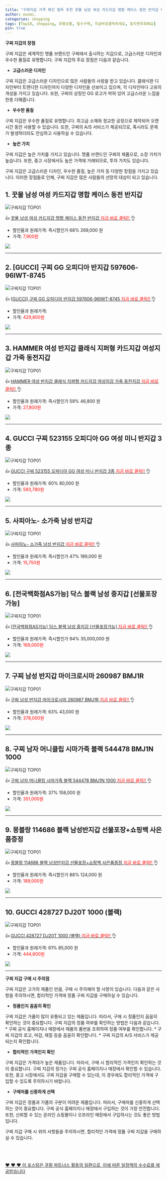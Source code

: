 ```yaml
---
title: "구찌지갑 가격 확인 필독 추천 꿋물 남성 여성 카드지갑 명합 케이스 동전 반지갑 비교 장점 구매가이드"
author: eunmi.
categories: shopping
tags: [Top10, shopping, 유행상품, 필수구매, 지금바로클릭하세요, 놓치면후회해요]
pin: true
---
```

**구찌 지갑의 장점**

구찌 지갑은 세계적인 명품 브랜드인 구찌에서 출시하는 지갑으로, 고급스러운 디자인과 우수한 품질로 유명합니다. 구찌 지갑의 주요 장점은 다음과 같습니다.

* **고급스러운 디자인**

구찌 지갑은 고급스러운 디자인으로 많은 사람들의 사랑을 받고 있습니다. 클래식한 디자인부터 트렌디한 디자인까지 다양한 디자인을 선보이고 있으며, 각 디자인마다 고유의 개성을 가지고 있습니다. 또한, 구찌의 상징인 GG 로고가 박혀 있어 고급스러운 느낌을 한층 더해줍니다.

* **우수한 품질**

구찌 지갑은 우수한 품질로 유명합니다. 최고급 소재와 정교한 공정으로 제작되어 오랜 시간 동안 사용할 수 있습니다. 또한, 구찌의 A/S 서비스가 제공되므로, 혹시라도 문제가 발생하더라도 안심하고 사용하실 수 있습니다.

* **높은 가치**

구찌 지갑은 높은 가치를 가지고 있습니다. 명품 브랜드인 구찌의 제품으로, 소장 가치가 높습니다. 또한, 중고 시장에서도 높은 가격에 거래되므로, 투자 가치도 있습니다.

구찌 지갑은 고급스러운 디자인, 우수한 품질, 높은 가치 등 다양한 장점을 가지고 있습니다. 이러한 장점들로 인해, 구찌 지갑은 많은 사람들의 선망의 대상이 되고 있습니다.

   

## 1. 꿋물 남성 여성 카드지갑 명합 케이스 동전 반지갑

![구찌지갑 TOP01](https://thumbnail10.coupangcdn.com/thumbnails/remote/230x230ex/image/vendor_inventory/08c0/371d623b9629809d846d98737383b367a1c280ce98db773759d32a25be1a.jpg)


👍 [꿋물 남성 여성 카드지갑 명합 케이스 동전 반지갑 <font color=red> 지금 바로 클릭!! </font> ](https://link.coupang.com/re/AFFSDP?lptag=AF3617701&subid=GithubCoopas&pageKey=7688655437&traceid=V0-153&itemId=20555480106&vendorItemId=87698194324) 👌 


- 할인율과 원래가격: 즉시할인가 68%  269,000   원
- 가격: <span style='color:red'>7,900원</span>

[![](/discount_price.png)](https://link.coupang.com/re/AFFSDP?lptag=AF3617701&subid=GithubCoopas&pageKey=7688655437&traceid=V0-153&itemId=20555480106&vendorItemId=87698194324)

---


   

## 2. [GUCCI] 구찌 GG 오피디아 반지갑 597606-96IWT-8745

![구찌지갑 TOP01](https://thumbnail8.coupangcdn.com/thumbnails/remote/230x230ex/image/vendor_inventory/a966/0a3bee55ac5e032eea719022458d577e15642fdd37b9c67c3ebbaed4b58c.jpg)


👍 [[GUCCI] 구찌 GG 오피디아 반지갑 597606-96IWT-8745 <font color=red> 지금 바로 클릭!! </font> ](https://link.coupang.com/re/AFFSDP?lptag=AF3617701&subid=GithubCoopas&pageKey=7350233295&traceid=V0-153&itemId=18912707291&vendorItemId=86203571211) 👌 


- 할인율과 원래가격: 
- 가격: <span style='color:red'>429,800원</span>

[![](/discount_price.png)](https://link.coupang.com/re/AFFSDP?lptag=AF3617701&subid=GithubCoopas&pageKey=7350233295&traceid=V0-153&itemId=18912707291&vendorItemId=86203571211)

---


   

## 3. HAMMER 여성 반지갑 클래식 지퍼형 카드지갑 여성지갑 가죽 동전지갑

![구찌지갑 TOP01](https://thumbnail8.coupangcdn.com/thumbnails/remote/230x230ex/image/vendor_inventory/20af/a85723768a8c9690291552fddf4a0b9fc9b47baafce84f0749cfedaa1e00.jpg)


👍 [HAMMER 여성 반지갑 클래식 지퍼형 카드지갑 여성지갑 가죽 동전지갑 <font color=red> 지금 바로 클릭!! </font> ](https://link.coupang.com/re/AFFSDP?lptag=AF3617701&subid=GithubCoopas&pageKey=7158593272&traceid=V0-153&itemId=18011509136&vendorItemId=87634471745) 👌 


- 할인율과 원래가격: 즉시할인가 59%  46,800   원
- 가격: <span style='color:red'>27,800원</span>

[![](/discount_price.png)](https://link.coupang.com/re/AFFSDP?lptag=AF3617701&subid=GithubCoopas&pageKey=7158593272&traceid=V0-153&itemId=18011509136&vendorItemId=87634471745)

---


   

## 4. GUCCI 구찌 523155 오피디아 GG 여성 미니 반지갑 3종

![구찌지갑 TOP01](https://thumbnail7.coupangcdn.com/thumbnails/remote/230x230ex/image/vendor_inventory/0ede/0d27c9222a8a8a8e40af2abf600eff775f0d47b820fddb5b89c13d4a4098.jpg)


👍 [GUCCI 구찌 523155 오피디아 GG 여성 미니 반지갑 3종 <font color=red> 지금 바로 클릭!! </font> ](https://link.coupang.com/re/AFFSDP?lptag=AF3617701&subid=GithubCoopas&pageKey=6417987981&traceid=V0-153&itemId=13792840035&vendorItemId=87523903149) 👌 


- 할인율과 원래가격: 60%  80,000   원
- 가격: <span style='color:red'>593,780원</span>

[![](/discount_price.png)](https://link.coupang.com/re/AFFSDP?lptag=AF3617701&subid=GithubCoopas&pageKey=6417987981&traceid=V0-153&itemId=13792840035&vendorItemId=87523903149)

---


   

## 5. 사피아노- 소가죽 남성 반지갑

![구찌지갑 TOP01](https://thumbnail9.coupangcdn.com/thumbnails/remote/230x230ex/image/vendor_inventory/67b3/13778688b76cd163e97dd133500adb80291317ab646360d5b098ab1a0a3d.jpg)


👍 [사피아노- 소가죽 남성 반지갑 <font color=red> 지금 바로 클릭!! </font> ](https://link.coupang.com/re/AFFSDP?lptag=AF3617701&subid=GithubCoopas&pageKey=9668592&traceid=V0-153&itemId=42710013&vendorItemId=3045873184) 👌 


- 할인율과 원래가격: 즉시할인가 47%  189,000   원
- 가격: <span style='color:red'>15,750원</span>

[![](/discount_price.png)](https://link.coupang.com/re/AFFSDP?lptag=AF3617701&subid=GithubCoopas&pageKey=9668592&traceid=V0-153&itemId=42710013&vendorItemId=3045873184)

---


   

## 6. [전국백화점AS가능] 닥스 블랙 남성 중지갑 [선물포장가능]

![구찌지갑 TOP01](https://thumbnail10.coupangcdn.com/thumbnails/remote/230x230ex/image/vendor_inventory/1350/a9f5423fb97f7f089334af1374abc59272f78fd6f6e983244cc0e98f5201.jpg)


👍 [[전국백화점AS가능] 닥스 블랙 남성 중지갑 [선물포장가능] <font color=red> 지금 바로 클릭!! </font> ](https://link.coupang.com/re/AFFSDP?lptag=AF3617701&subid=GithubCoopas&pageKey=7019382225&traceid=V0-153&itemId=17280828515&vendorItemId=84451894567) 👌 


- 할인율과 원래가격: 즉시할인가 94%  35,000,000   원
- 가격: <span style='color:red'>169,000원</span>

[![](/discount_price.png)](https://link.coupang.com/re/AFFSDP?lptag=AF3617701&subid=GithubCoopas&pageKey=7019382225&traceid=V0-153&itemId=17280828515&vendorItemId=84451894567)

---


   

## 7. 구찌 남성 반지갑 마이크로시마 260987 BMJ1R

![구찌지갑 TOP01](https://thumbnail8.coupangcdn.com/thumbnails/remote/230x230ex/image/vendor_inventory/3a59/41d680238db82f263ebcae364a0a2e6e9a929e8962795c562cdb6a400371.jpg)


👍 [구찌 남성 반지갑 마이크로시마 260987 BMJ1R <font color=red> 지금 바로 클릭!! </font> ](https://link.coupang.com/re/AFFSDP?lptag=AF3617701&subid=GithubCoopas&pageKey=6304387979&traceid=V0-153&itemId=13053305837&vendorItemId=80316062059) 👌 


- 할인율과 원래가격: 63%  43,000   원
- 가격: <span style='color:red'>378,000원</span>

[![](/discount_price.png)](https://link.coupang.com/re/AFFSDP?lptag=AF3617701&subid=GithubCoopas&pageKey=6304387979&traceid=V0-153&itemId=13053305837&vendorItemId=80316062059)

---


   

## 8. 구찌 남자 머니클립 시마가죽 블랙 544478 BMJ1N 1000

![구찌지갑 TOP01](https://thumbnail8.coupangcdn.com/thumbnails/remote/230x230ex/image/vendor_inventory/246d/a76aedce29ba35dcb297a113c6046d5e68ecdcb54380f6a17fad25deb0b7.jpg)


👍 [구찌 남자 머니클립 시마가죽 블랙 544478 BMJ1N 1000 <font color=red> 지금 바로 클릭!! </font> ](https://link.coupang.com/re/AFFSDP?lptag=AF3617701&subid=GithubCoopas&pageKey=7279379592&traceid=V0-153&itemId=18581811285&vendorItemId=85718423059) 👌 


- 할인율과 원래가격: 37%  158,000   원
- 가격: <span style='color:red'>351,000원</span>

[![](/discount_price.png)](https://link.coupang.com/re/AFFSDP?lptag=AF3617701&subid=GithubCoopas&pageKey=7279379592&traceid=V0-153&itemId=18581811285&vendorItemId=85718423059)

---


   

## 9. 몽블랑 114686 블랙 남성반지갑 선물포장+쇼핑백 사은품증정

![구찌지갑 TOP01](https://thumbnail6.coupangcdn.com/thumbnails/remote/230x230ex/image/vendor_inventory/c4ae/abe2b53dee43e5b87080aaf49c39c4e86b3bef7660ea4eb74708c9078768.jpg)


👍 [몽블랑 114686 블랙 남성반지갑 선물포장+쇼핑백 사은품증정 <font color=red> 지금 바로 클릭!! </font> ](https://link.coupang.com/re/AFFSDP?lptag=AF3617701&subid=GithubCoopas&pageKey=7109332176&traceid=V0-153&itemId=17768329524&vendorItemId=84932566751) 👌 


- 할인율과 원래가격: 즉시할인가 88%  124,000   원
- 가격: <span style='color:red'>189,000원</span>

[![](/discount_price.png)](https://link.coupang.com/re/AFFSDP?lptag=AF3617701&subid=GithubCoopas&pageKey=7109332176&traceid=V0-153&itemId=17768329524&vendorItemId=84932566751)

---


   

## 10. GUCCI 428727 DJ20T 1000 (블랙)

![구찌지갑 TOP01](https://thumbnail8.coupangcdn.com/thumbnails/remote/230x230ex/image/vendor_inventory/6778/563c6285ca961f9022129d2bf99af5cd696166fd3a459d0abe94728bb16a.jpg)


👍 [GUCCI 428727 DJ20T 1000 (블랙) <font color=red> 지금 바로 클릭!! </font> ](https://link.coupang.com/re/AFFSDP?lptag=AF3617701&subid=GithubCoopas&pageKey=6304387949&traceid=V0-153&itemId=13053305692&vendorItemId=80316061905) 👌 


- 할인율과 원래가격: 61%  85,000   원
- 가격: <span style='color:red'>444,600원</span>

[![](/discount_price.png)](https://link.coupang.com/re/AFFSDP?lptag=AF3617701&subid=GithubCoopas&pageKey=6304387949&traceid=V0-153&itemId=13053305692&vendorItemId=80316061905)

---
**구찌 지갑 구매 시 주의점**

구찌 지갑은 고가의 제품인 만큼, 구매 시 주의해야 할 사항이 있습니다. 다음과 같은 사항을 주의하시면, 합리적인 가격에 정품 구찌 지갑을 구매하실 수 있습니다.

* **정품인지 꼼꼼히 확인**

구찌 지갑은 가품이 많이 유통되고 있는 제품입니다. 따라서, 구매 시 정품인지 꼼꼼히 확인하는 것이 중요합니다. 구찌 지갑의 정품 여부를 확인하는 방법은 다음과 같습니다.
    * 구찌 공식 홈페이지나 매장에서 제품의 품번을 조회하여 정품 여부를 확인합니다.
    * 구찌 지갑의 로고, 마감, 재질 등을 꼼꼼히 확인합니다.
    * 구찌 지갑의 A/S 서비스가 제공되는지 확인합니다.

* **합리적인 가격인지 확인**

구찌 지갑은 가격대가 높은 제품입니다. 따라서, 구매 시 합리적인 가격인지 확인하는 것이 중요합니다. 구찌 지갑의 정가는 구찌 공식 홈페이지나 매장에서 확인할 수 있습니다. 또한, 중고 시장에서도 구찌 지갑을 구매할 수 있는데, 이 경우에도 합리적인 가격에 구입할 수 있도록 주의하시기 바랍니다.

* **구매처를 신중하게 선택**

구찌 지갑은 정품과 가품의 구분이 어려운 제품입니다. 따라서, 구매처를 신중하게 선택하는 것이 중요합니다. 구찌 공식 홈페이지나 매장에서 구입하는 것이 가장 안전합니다. 또한, 신뢰할 수 있는 온라인 쇼핑몰이나 오프라인 매장에서 구입하시는 것도 좋은 방법입니다.

구찌 지갑 구매 시 위의 사항들을 주의하시면, 합리적인 가격에 정품 구찌 지갑을 구매하실 수 있습니다.<br><br><br><br><br> [ ❤ ❤ ❤ 이 포스팅은 쿠팡 파트너스 활동의 일환으로, 이에 따른 일정액의 수수료를 제공받습니다](https://link.coupang.com/a/bcEFyh)